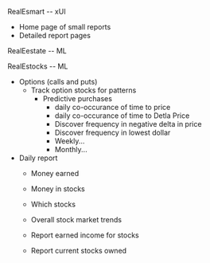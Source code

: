 RealEsmart -- xUI

* Home page of small reports
* Detailed report pages



RealEestate -- ML



RealEstocks -- ML

* Options \(calls and puts\) 
  * Track option stocks for patterns
    * Predictive purchases
      * daily co-occurance of time to price
      * daily co-occurance of time to Detla Price
      * Discover frequency in negative delta in price
      * Discover frequency in lowest dollar
      * Weekly...
      * Monthly...
* Daily report
  * Money earned
  * Money in stocks
  * Which stocks
  * Overall stock market trends

  * Report earned income for stocks
  * Report current stocks owned





